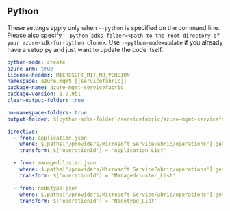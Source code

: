 ## Python

These settings apply only when `--python` is specified on the command line.
Please also specify `--python-sdks-folder=<path to the root directory of your azure-sdk-for-python clone>`.
Use `--python-mode=update` if you already have a setup.py and just want to update the code itself.

``` yaml $(python)
python-mode: create
azure-arm: true
license-header: MICROSOFT_MIT_NO_VERSION
namespace: azure.mgmt.[[servicefabric]]
package-name: azure-mgmt-servicefabric
package-version: 1.0.0b1
clear-output-folder: true
```

``` yaml $(python)
no-namespace-folders: true
output-folder: $(python-sdks-folder)/servicefabric/azure-mgmt-servicefabric/azure/mgmt/servicefabric
```


``` yaml $(python)
directive:
  - from: application.json
    where: $.paths["/providers/Microsoft.ServiceFabric/operations"].get
    transform: $['operationId'] = 'Application_List'

  - from: managedcluster.json
    where: $.paths["/providers/Microsoft.ServiceFabric/operations"].get
    transform: $['operationId'] = 'Managedcluster_List'

  - from: nodetype.json
    where: $.paths["/providers/Microsoft.ServiceFabric/operations"].get
    transform: $['operationId'] = 'Nodetype_List'
```